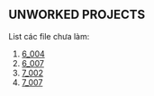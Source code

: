 ## UNWORKED PROJECTS

List các file chưa làm:

1.	[6_004](../Problem_006/6_004.cpp)
2.	[6_007](../Problem_006/6_007.cpp)
3.	[7_002](../Problem_007/7_002.cpp)
4.	[7_007](../Problem_007/7_007.cpp)
